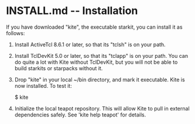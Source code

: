 # INSTALL.md -- Installation

If you have downloaded "kite", the executable starkit, you can install it
as follows:

1. Install ActiveTcl 8.6.1 or later, so that its "tclsh" is on your path.

2. Install TclDevKit 5.0 or later, so that its "tclapp" is on your path.
   You can do quite a lot with Kite without TclDevKit, but you will not
   be able to build starkits or starpacks without it.

3. Drop "kite" in your local ~/bin directory, and mark it executable.
   Kite is now installed.  To test it:

    $ kite

4. Initialize the local teapot repository.  This will allow Kite to 
   pull in external dependencies safely.  See 'kite help teapot'
   for details.